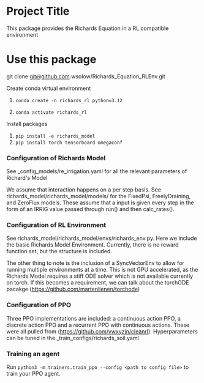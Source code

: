 # Project Title

This package provides the Richards Equation in a RL compatible environment

# Use this package
git clone git@github.com:wsolow/Richards_Equation_RLEnv.git

Create conda virtual environment

1. `conda create -n richards_rl python=3.12`

2. `conda activate richards_rl`

Install packages

1. `pip install -e richards_model`
2. `pip install torch tensorboard omegaconf` 

### Configuration of Richards Model
See _config_models/re_irrigation.yaml for all the relevant parameters of Richard's Model

We assume that interaction happens on a per step basis. See richards_model/richards_model/models/
for the FixedPsi, FreelyDraining, and ZeroFlux models. These assume that a input is given every step
in the form of an IRRIG value passed through run() and then calc_rates(). 

### Configuration of RL Environment
See richards_model/richards_model/envs/richards_env.py. Here we include the basic Richards Model Environment.
Currently, there is no reward function set, but the structure is included. 

The other thing to note is the inclusion of a SyncVectorEnv to allow for running multiple environments at a time.
This is not GPU accelerated, as the Richards Model requires a stiff ODE solver which is not available currently
on torch. If this becomes a requirement, we can talk about the torchODE pacakge (https://github.com/martenlienen/torchode)

### Configuration of PPO 
Three PPO implementations are included: a continuous action PPO, a discrete action PPO
and a recurrent PPO with continuous actions. These were all pulled from (https://github.com/vwxyzjn/cleanrl).
Hyperparameters can be tuned in the _train_configs/richards_soil.yaml

### Training an agent
Run `python3 -m trainers.train_ppo --config <path to config file>` to train your PPO agent.